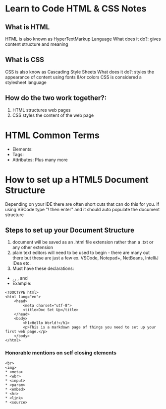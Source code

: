 # Learn to Code HTML & CSS Notes
## What is HTML 
HTML is also known as HyperTextMarkup Language
What does it do?: gives content structure and meaning 
## What is CSS
CSS is also know as Cascading Style Sheets
What does it do?: styles the appearance of content using fonts &/or colors
CSS is considered a stylesheet language

## How do the two work together?: 
1. HTML structures web pages 
2. CSS styles the content of the web page

# HTML Common Terms
* Elements: 
* Tags: 
* Attributes: 
Plus many more 

# How to set up a HTML5 Document Structure 
Depending on your IDE there are often short cuts that can do this for you. If using VSCode type "! then enter" and it should auto populate the document structure

## Steps to set up your Document Structure
1. document will be saved as an .html file extension rather than a .txt or any other extension 
2. plain text editors will need to be used to begin - there are many out there but these are just a few ex. VSCode, Notepad+, NetBeans, IntelliJ IDea etc. 
3. Must have these declarations: 
* <!DOCTYPE html>, <html>, <head>, and <body>
* Example: 
```
<!DOCTYPE html>
<html lang="en">
    <head>
        <meta charset="utf-8">
        <title>Doc Set Up</title>
    </head>
    <body>
        <h1>Hello World!</h1>
        <p>This is a markdown page of things you need to set up your first web page.</p>
    </body>
</html>
```
### Honorable mentions on self closing elements
```
<br> 
<img>
* <meta>
* <wbr>
* <input>
* <param>
* <embed>
* <hr>
* <link>
* <source>
```